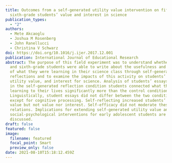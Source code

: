 ```yaml
---
title: Outcomes from a self-generated utility value intervention on fifth and
  sixth-grade students’ value and interest in science
publication_types:
  - "2"
authors:
  - Mete Akcaoglu
  - Joshua M Rosenberg
  - John Ranellucci
  - Christina V Schwarz
doi: https://doi.org/10.1016/j.ijer.2017.12.001
publication: International Journal of Educational Research
abstract: The purpose of this field experiment was to understand whether fifth
  and sixth-grade students were able to write about the usefulness and relevance
  of what they were learning in their science class through self-generated
  reflections and to examine the impacts of this activity on students’ value,
  utility value, and interest for science. Analysis of students’ essays revealed
  in the self-generated reflection condition students connected what they were
  learning to their lives significantly more than the control condition.
  Linguistically, student essays did not differ between the two conditions,
  except for cognitive processing. Self-reflecting increased students’ utility
  value but not value nor interest. Self-efficacy did not moderate these
  relations. Implications for extending self-generated utility value and broader
  social-psychological interventions for early adolescent students are
  discussed.
draft: false
featured: false
image:
  filename: featured
  focal_point: Smart
  preview_only: false
date: 2021-08-10T15:18:12.459Z
---
```

